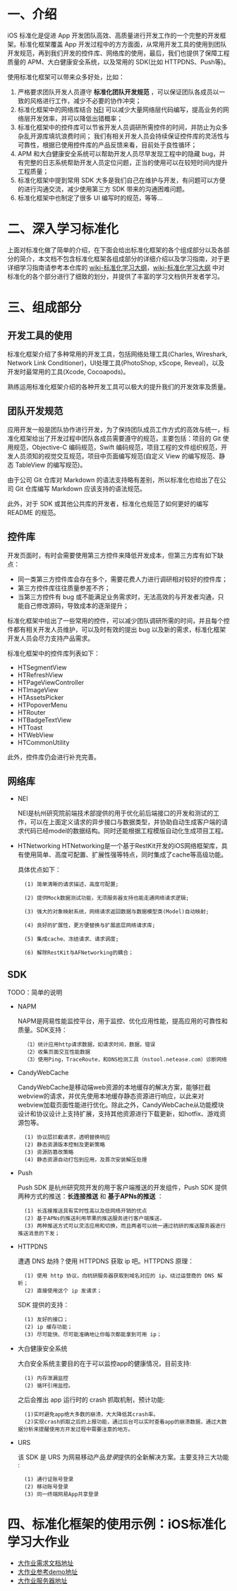 # 一、介绍

iOS 标准化是促进 App 开发团队高效、高质量进行开发工作的一个完整的开发框架。标准化框架覆盖 App 开发过程中的方方面面，从常用开发工具的使用到团队开发规范，再到我们开发的控件库、网络库的使用，最后，我们也提供了保障工程质量的 APM、大白健康安全系统，以及常用的 SDK(比如 HTTPDNS、Push等)。	

使用标准化框架可以带来众多好处，比如：
1. 严格要求团队开发人员遵守 **标准化团队开发规范** ，可以保证团队各成员以一致的风格进行工作，减少不必要的协作冲突；
2. 标准化框架中的网络库结合 [NEI](https://g.hz.netease.com/HeartTouchOpen/nei_mobile) 可以减少大量网络层代码编写，提高业务的网络层开发效率，并可以降低出错概率；
3. 标准化框架中的控件库可以节省开发人员调研所需控件的时间，并防止为众多杂乱开源库填坑浪费时间；
   我们有相关开发人员会持续保证控件库的灵活性与可靠性，根据已使用控件库的产品反馈来看，目前处于良性循环；
4. APM 和大白健康安全系统可以帮助开发人员尽早发现工程中的隐藏 bug，并有完整的日志系统帮助开发人员定位问题，正当的使用可以在较短时间内提升工程质量；
5. 标准化框架中提到常用 SDK 大多是我们自己在维护与开发，有问题可以方便的进行沟通交流，减少使用第三方 SDK 带来的沟通困难问题。
6. 标准化框架中也制定了很多 UI 编写时的规范，等等...


# 二、深入学习标准化

上面对标准化做了简单的介绍，在下面会给出标准化框架的各个组成部分以及各部分的简介，本文档不包含标准化框架各组成部分的详细介绍以及学习指南，对于更详细学习指南请参考本仓库的 [wiki-标准化学习大纲](https://github.com/NEYouFan/standardization-iOS/wiki)，[wiki-标准化学习大纲](https://github.com/NEYouFan/standardization-iOS/wiki) 中对标准化的各个部分进行了细致的划分，并提供了丰富的学习文档供开发者学习。
		

# 三、组成部分

## 开发工具的使用

标准化框架介绍了多种常用的开发工具，包括网络处理工具(Charles, Wireshark, Network Link Conditioner)，UI处理工具(PhotoShop, xScope, Reveal)，以及开发时最常用的工具(Xcode, Cocoapods)。

熟练运用标准化框架介绍的各种开发工具可以极大的提升我们的开发效率及质量。

## 团队开发规范

应用开发一般是团队协作进行开发，为了保持团队成员工作方式的高效与统一，标准化框架给出了开发过程中团队各成员需要遵守的规范，主要包括：项目的 Git 使用规范，Objective-C 编码规范，Swift 编码规范，项目工程的文件组织规范，开发人员须知的视觉交互规范，项目中页面编写规范(自定义 View 的编写规范、静态 TableView 的编写规范)。

由于公司 Git 仓库对 Markdown 的语法支持略有差别，所以标准化也给出了在公司 Git 仓库编写 Markdown 应该支持的语法规范。

此外，对于 SDK 或其他公共库的开发者，标准化也规范了如何更好的编写 README 的规范。

## 控件库

开发页面时，有时会需要使用第三方控件来降低开发成本，但第三方库有如下缺点：

* 同一类第三方控件库会存在多个，需要花费人力进行调研相对较好的控件库；
* 第三方控件库往往质量参差不齐；
* 当第三方控件有 bug 或不能满足业务需求时，无法高效的与开发者沟通，只能自己修改源码，导致成本的逐渐提升；

标准化框架中给出了一些常用的控件，可以减少团队调研所需的时间，并且每个控件都有相关开发人员维护，可以及时有效的提出 bug 以及新的需求，标准化框架开发人员会尽力支持产品需求。

标准化框架中的控件库列表如下：

* HTSegmentView
* HTRefreshView
* HTPageViewController
* HTImageView
* HTAssetsPicker
* HTPopoverMenu
* HTRouter
* HTBadgeTextView
* HTToast
* HTWebView
* HTCommonUtility

此外，控件库仍会进行补充完善。
	
## 网络库

* NEI

	NEI是杭州研究院前端技术部提供的用于优化前后端接口的开发和测试的工作，可以在上面定义请求的异步接口与数据类型，并协助自动生成客户端的请求代码已经model的数据结构。同时还能根据工程模版自动化生成项目工程。

* HTNetworking
	HTNetworking是一个基于RestKit开发的iOS网络框架库，具有使用简单、高度可配置、扩展性强等特点，同时集成了cache等高级功能。
	
	具体优点如下：

		(1) 简单清晰的请求描述，高度可配置;
	
		(2) 提供Mock数据测试功能，无须服务器支持也能走通网络请求逻辑;
	
		(3) 强大的对象映射系统，网络请求返回数据与数据模型类(Model)自动映射;
	
		(4) 良好的扩展性，更方便替换与扩展底层网络请求库;
	
		(5) 集成cache、冻结请求、请求调度;
	
		(6) 解除RestKit与AFNetworking的耦合；

## SDK

TODO：简单的说明

* NAPM 

	NAPM是网易性能监控平台，用于监控、优化应用性能，提高应用的可靠性和质量。SDK支持：
	
		（1）统计应用http请求数据，如请求时间，数据，错误
		（2）收集页面交互性能数据
		（3）使用Ping，TraceRoute，和DNS检测工具（nstool.netease.com）诊断网络

* CandyWebCache

    CandyWebCache是移动端web资源的本地缓存的解决方案，能够拦截webview的请求，并优先使用本地缓存静态资源进行响应，以此来对webview加载页面性能进行优化。除此之外，CandyWebCache从功能模块设计和协议设计上支持扩展，支持其他资源进行下载更新，如hotfix、游戏资源包等。


		(1) 协议层拦截请求，透明替换响应
		(2) 静态资源版本控制及更新策略
		(3) 资源防篡改策略
		(4) 静态资源自动打包到应用，及首次安装解压处理

* Push

    Push SDK 是杭州研究院开发的用于客户端推送的开发组件，Push SDK 提供两种方式的推送：**长连接推送** 和 **基于APNs的推送** ：

		(1) 长连接推送具有实时性高以及低网络开销的优点
		(2) 基于APNs的推送利用苹果的推送服务进行客户端推送，
		(3) 两种推送方式可以灵活应用和切换，而且两者可以统一通过杭研的推送服务器进行推送消息的下发；

* HTTPDNS 

	遭遇 DNS 劫持？使用 HTTPDNS 获取 ip 吧。HTTPDNS 原理：
	
		(1) 使用 http 协议，向杭研服务器获取到域名对应的 ip，绕过运营商的 DNS 解析；
		(2) 直接使用这个 ip 发请求；
		
	SDK 提供的支持：
	
	    (1) 友好的接口；
		(2) ip 缓存功能；
		(3) 尽可能快、尽可能准确地让你每次都能拿到可用 ip；

* 大白健康安全系统
	
	大白安全系统主要目的在于可以监控app的健康情况，目前支持:
	
		(1) 内存泄漏监控
		(2) 循环引用监控。
	
	之后会推出 app 运行时的 crash 抓取机制，预计功能:
	
		(1)实时避免app绝大多数的崩溃，大大降低其crash率。
		(2)实现crash抓取之后的上报功能，通过后台可以实时查看app的崩溃数据，通过大数据分析来提醒使用方开发过程中需要注意的地方。


* URS 

	该 SDK 是 URS 为网易移动产品*登录*提供的全新解决方案。主要支持三大功能 :
	
		(1) 通行证账号登录 
		(2) 移动账号登录
		(3) 同一终端网易App共享登录

# 四、标准化框架的使用示例：iOS标准化学习大作业

* [大作业需求文档地址](https://g.hz.netease.com/mobile-ios/Standardization/tree/master/%E7%A7%BB%E5%8A%A8%E7%AB%AF%E5%AE%9E%E8%B7%B5%E5%A4%A7%E4%BD%9C%E4%B8%9A)
* [大作业参考demo地址](https://github.com/NEYouFan/standardization-iOS/tree/master/StandardizationPractice)
* [大作业服务器地址](https://g.hz.netease.com/hzwangliping/TrainingServer/tree/master/CT%E5%A4%A7%E4%BD%9C%E4%B8%9A%E6%9C%8D%E5%8A%A1%E5%99%A8)
